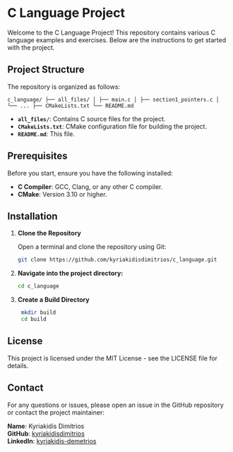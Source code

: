# C Language Project

Welcome to the C Language Project! This repository contains various C language examples and exercises. Below are the instructions to get started with the project.

## Project Structure

The repository is organized as follows:

`c_language/
├── all_files/
│ ├── main.c
│ ├── section1_pointers.c
│ └── ...
├── CMakeLists.txt
└── README.md`

- **`all_files/`**: Contains C source files for the project.
- **`CMakeLists.txt`**: CMake configuration file for building the project.
- **`README.md`**: This file.

## Prerequisites

Before you start, ensure you have the following installed:

- **C Compiler**: GCC, Clang, or any other C compiler.
- **CMake**: Version 3.10 or higher.

## Installation

1. **Clone the Repository**

   Open a terminal and clone the repository using Git:

   ```sh
   git clone https://github.com/kyriakidisdimitrios/c_language.git 
2. **Navigate into the project directory:**
   ```sh
   cd c_language
   ```
3. **Create a Build Directory**

   ```sh
    mkdir build
    cd build
   ```

## License
This project is licensed under the MIT License - see the LICENSE file for details.

## Contact

For any questions or issues, please open an issue in the GitHub repository or contact the project maintainer:

**Name**: Kyriakidis Dimitrios  
**GitHub**: [kyriakidisdimitrios](https://github.com/kyriakidisdimitrios)  
**LinkedIn**: [kyriakidis-demetrios](https://www.linkedin.com/in/kyriakidis-demetrios)